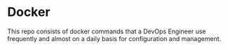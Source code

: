 # Docker
This repo consists of docker commands that a DevOps Engineer use frequently and almost on a daily basis for configuration and management.
